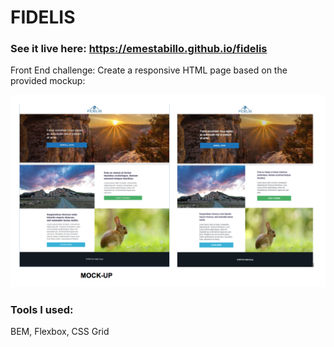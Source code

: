 # FIDELIS

### See it live here: https://emestabillo.github.io/fidelis

Front End challenge:
Create a responsive HTML page based on the provided mockup:

![design](./images/compare.png)

### Tools I used:

BEM, Flexbox, CSS Grid

